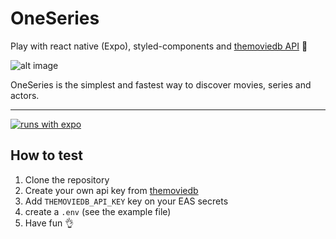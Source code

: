 # OneSeries

Play with react native (Expo), styled-components and [themoviedb API](https://developers.themoviedb.org/) 🥳

![alt image](https://user-images.githubusercontent.com/50322149/149024555-ebc3d433-a2db-423d-b162-cfe52ff9faf4.png)

OneSeries is the simplest and fastest way to discover movies, series and actors.

---

[![runs with expo](https://img.shields.io/badge/Runs%20with%20Expo-4630EB.svg?style=flat-square&logo=EXPO&labelColor=f3f3f3&logoColor=000)](https://expo.io/)

## How to test

1. Clone the repository
2. Create your own api key from [themoviedb](https://developers.themoviedb.org/)
3. Add `THEMOVIEDB_API_KEY` key on your EAS secrets
4. create a `.env` (see the example file)
5. Have fun 👌
